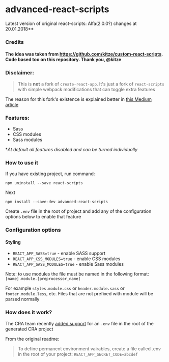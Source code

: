 # advanced-react-scripts 

Latest version of original react-scripts: Alfa(2.0.0?) changes at 20.01.2018**

### Credits

#### The idea was taken from https://github.com/kitze/custom-react-scripts. Code based too on this repository. Thank you, @kitze

### Disclaimer:
> This is **not** a fork of ```create-react-app```. It's just a fork of ```react-scripts``` with simple webpack modifications that can toggle extra features

The reason for this fork's existence is explained better in [this Medium article](https://medium.com/@kitze/configure-create-react-app-without-ejecting-d8450e96196a)

### Features:
* Sass
* CSS modules
* Sass modules

**At default all features disabled and can be turned individually*

### How to use it

If you have existing project, run command:

```npm uninstall --save react-scripts```

Next

```npm install --save-dev advanced-react-scripts```

Create `.env` file in the root of project and add any of the configuration options below to enable that feature

### Configuration options

#### Styling

- ```REACT_APP_SASS=true``` - enable SASS support
- ```REACT_APP_CSS_MODULES=true``` - enable CSS modules
- ```REACT_APP_SASS_MODULES=true``` - enable Sass modules

Note: to use modules the file must be named in the following format: ```[name].module.[preprocessor_name]```

For example ```styles.module.css``` or ```header.module.sass``` or ```footer.module.less```, etc. Files that are not prefixed with module will be parsed normally

### How does it work?

The CRA team recently [added support](https://github.com/facebookincubator/create-react-app/blob/master/packages/react-scripts/template/README.md#adding-development-environment-variables-in-env) for an ```.env``` file in the root of the generated CRA project

From the original readme:
> To define permanent environment vairables, create a file called .env in the root of your project:
> ```REACT_APP_SECRET_CODE=abcdef```
